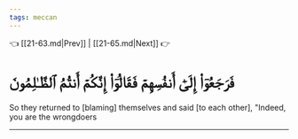 ```yaml
---
tags: meccan
---
```


👈 [[21-63.md|Prev]] | [[21-65.md|Next]] 👉

# فَرَجَعُوٓاْ إِلَىٰٓ أَنفُسِهِمۡ فَقَالُوٓاْ إِنَّكُمۡ أَنتُمُ ٱلظَّـٰلِمُونَ

So they returned to [blaming] themselves and said [to each other], "Indeed, you are the wrongdoers

---

